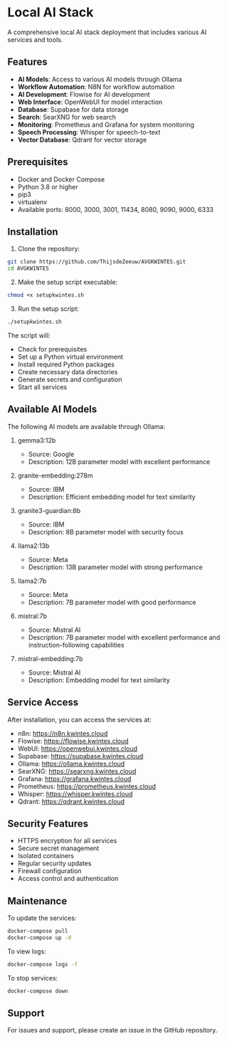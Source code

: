 # Local AI Stack

A comprehensive local AI stack deployment that includes various AI services and tools.

## Features

- **AI Models**: Access to various AI models through Ollama
- **Workflow Automation**: N8N for workflow automation
- **AI Development**: Flowise for AI development
- **Web Interface**: OpenWebUI for model interaction
- **Database**: Supabase for data storage
- **Search**: SearXNG for web search
- **Monitoring**: Prometheus and Grafana for system monitoring
- **Speech Processing**: Whisper for speech-to-text
- **Vector Database**: Qdrant for vector storage

## Prerequisites

- Docker and Docker Compose
- Python 3.8 or higher
- pip3
- virtualenv
- Available ports: 8000, 3000, 3001, 11434, 8080, 9090, 9000, 6333

## Installation

1. Clone the repository:
```bash
git clone https://github.com/ThijsdeZeeuw/AVGKWINTES.git
cd AVGKWINTES
```

2. Make the setup script executable:
```bash
chmod +x setupkwintes.sh
```

3. Run the setup script:
```bash
./setupkwintes.sh
```

The script will:
- Check for prerequisites
- Set up a Python virtual environment
- Install required Python packages
- Create necessary data directories
- Generate secrets and configuration
- Start all services

## Available AI Models

The following AI models are available through Ollama:

1. gemma3:12b
   - Source: Google
   - Description: 12B parameter model with excellent performance

2. granite-embedding:278m
   - Source: IBM
   - Description: Efficient embedding model for text similarity

3. granite3-guardian:8b
   - Source: IBM
   - Description: 8B parameter model with security focus

4. llama2:13b
   - Source: Meta
   - Description: 13B parameter model with strong performance

5. llama2:7b
   - Source: Meta
   - Description: 7B parameter model with good performance

6. mistral:7b
   - Source: Mistral AI
   - Description: 7B parameter model with excellent performance and instruction-following capabilities

7. mistral-embedding:7b
   - Source: Mistral AI
   - Description: Embedding model for text similarity

## Service Access

After installation, you can access the services at:

- n8n: https://n8n.kwintes.cloud
- Flowise: https://flowise.kwintes.cloud
- WebUI: https://openwebui.kwintes.cloud
- Supabase: https://supabase.kwintes.cloud
- Ollama: https://ollama.kwintes.cloud
- SearXNG: https://searxng.kwintes.cloud
- Grafana: https://grafana.kwintes.cloud
- Prometheus: https://prometheus.kwintes.cloud
- Whisper: https://whisper.kwintes.cloud
- Qdrant: https://qdrant.kwintes.cloud

## Security Features

- HTTPS encryption for all services
- Secure secret management
- Isolated containers
- Regular security updates
- Firewall configuration
- Access control and authentication

## Maintenance

To update the services:

```bash
docker-compose pull
docker-compose up -d
```

To view logs:

```bash
docker-compose logs -f
```

To stop services:

```bash
docker-compose down
```

## Support

For issues and support, please create an issue in the GitHub repository.
